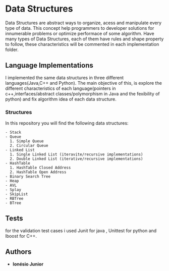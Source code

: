 # Data Structures

Data Structures are abstract ways to organize, acess and manipulate every type of data. This concept help programmers to developer solutions for innumerable problems or optimize performace of some algorithm. Have many types of Data Structures, each of them have rules and shape property to follow, these characteristics will be commented in each implementation folder.

## Language Implementations

I implemented the same data structures in three different languages(Java,C++ and Python). The main objective of this, is explore the different characteristics of each language(pointers in c++,interfaces/abstract classes/polymorphism in Java and the fexibility of python) and fix algorithm idea of each data structure.

### Structures

In this repository you will find the following data structures:

```
- Stack
- Queue
  1. Simple Queue
  2. Circular Queue
- Linked List
  1. Single Linked List (iteravite/recursive implementations)
  2. Double Linked List (iterative/recursive implementations)
- HashTable
  1. HashTable Closed Address
  2. HashTable Open Address
- Binary Search Tree
- Heap
- AVL
- Splay
- SkipList
- RBTree
- BTree
```

## Tests

for the validation test cases i used Junit for java , Unittest for python and lboost for C++.

## Authors

* **Ionésio Junior**
